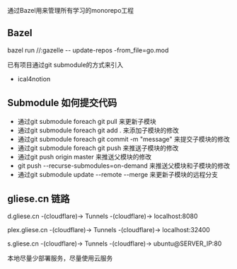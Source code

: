 通过Bazel用来管理所有学习的monorepo工程

## Bazel
bazel run //:gazelle -- update-repos -from_file=go.mod 

已有项目通过git submodule的方式来引入
- ical4notion


## Submodule 如何提交代码
- 通过git submodule foreach git pull 来更新子模块
- 通过git submodule foreach git add . 来添加子模块的修改
- 通过git submodule foreach git commit -m "message" 来提交子模块的修改
- 通过git submodule foreach git push 来推送子模块的修改
- 通过git push origin master 来推送父模块的修改
- git push --recurse-submodules=on-demand 来推送父模块和子模块的修改
- 通过git submodule update --remote --merge 来更新子模块的远程分支


## gliese.cn 链路
d.gliese.cn -(cloudflare)-> Tunnels -(cloudflare)-> localhost:8080

plex.gliese.cn -(cloudflare)-> Tunnels -(cloudflare)-> localhost:32400

s.gliese.cn -(cloudflare)-> Tunnels -(cloudflare)-> ubuntu@SERVER_IP:80

本地尽量少部署服务，尽量使用云服务
